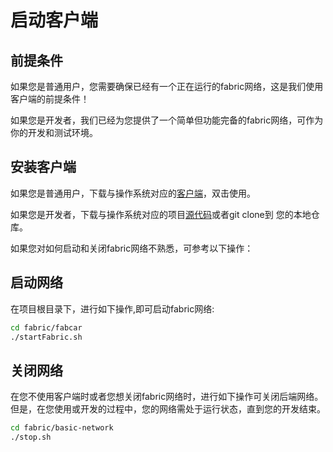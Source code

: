 # 启动客户端

## 前提条件

如果您是普通用户，您需要确保已经有一个正在运行的fabric网络，这是我们使用客户端的前提条件！

如果您是开发者，我们已经为您提供了一个简单但功能完备的fabric网络，可作为你的开发和测试环境。

## 安装客户端

如果您是普通用户，下载与操作系统对应的[客户端](https://github.com/blockchain-desktop/hyperledger-fabric-desktop/releases)，双击使用。

如果您是开发者，下载与操作系统对应的项目[源代码](https://github.com/blockchain-desktop/hyperledger-fabric-desktop/releases)或者git clone到
您的本地仓库。

如果您对如何启动和关闭fabric网络不熟悉，可参考以下操作：

## 启动网络

在项目根目录下，进行如下操作,即可启动fabric网络:
```bash
cd fabric/fabcar
./startFabric.sh
``` 
## 关闭网络

在您不使用客户端时或者您想关闭fabric网络时，进行如下操作可关闭后端网络。但是，在您使用或开发的过程中，您的网络需处于运行状态，直到您的开发结束。
```bash
cd fabric/basic-network
./stop.sh
```    
